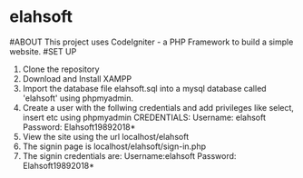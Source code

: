 # elahsoft

#ABOUT
This project uses CodeIgniter - a PHP Framework to build a simple website.
#SET UP
1. Clone the repository
2. Download and Install XAMPP
3. Import the database file elahsoft.sql into a mysql database called 'elahsoft' using phpmyadmin.
4. Create a user with the follwing credentials and add privileges like select, insert etc using phpmyadmin
CREDENTIALS: Username: elahsoft Password: Elahsoft19892018*
5. View the site using the url localhost/elahsoft
6. The signin page is localhost/elahsoft/sign-in.php
7. The signin credentials are: Username:elahsoft Password: Elahsoft19892018*
